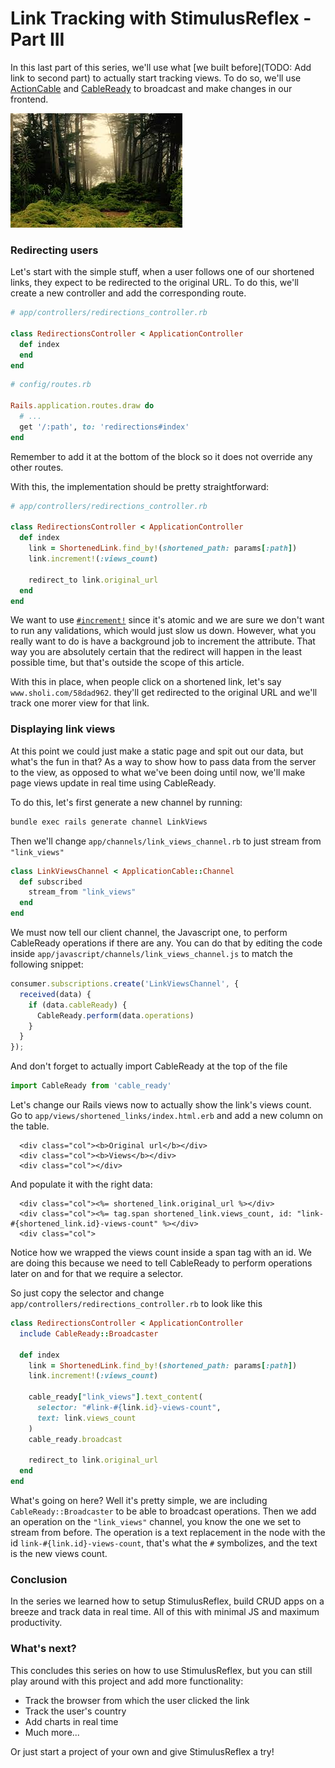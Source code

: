 # Link Tracking with StimulusReflex - Part III

In this last part of this series, we'll use what [we built before](TODO: Add link to second part) to actually start tracking views. To do so, we'll use [ActionCable](https://guides.rubyonrails.org/action_cable_overview.html) and [CableReady](https://github.com/hopsoft/cable_ready) to broadcast and make changes in our frontend.

![Header image](images/stimulus_reflex.jpeg)

### Redirecting users

Let's start with the simple stuff, when a user follows one of our shortened links, they expect to be redirected to the original URL. To do this, we'll create a new controller and add the corresponding route.

```ruby
# app/controllers/redirections_controller.rb

class RedirectionsController < ApplicationController
  def index
  end
end
```

```ruby
# config/routes.rb

Rails.application.routes.draw do
  # ...
  get '/:path', to: 'redirections#index'
end
```

Remember to add it at the bottom of the block so it does not override any other routes.

With this, the implementation should be pretty straightforward:

```ruby
# app/controllers/redirections_controller.rb

class RedirectionsController < ApplicationController
  def index
    link = ShortenedLink.find_by!(shortened_path: params[:path])
    link.increment!(:views_count)

    redirect_to link.original_url
  end
end
```

We want to use [`#increment!`](https://apidock.com/rails/ActiveRecord/Base/increment!) since it's atomic and we are sure we don't want to run any validations, which would just slow us down.
However, what you really want to do is have a background job to increment
the attribute. That way you are absolutely certain that the redirect will
happen in the least possible time, but that's outside the scope of this article.

With this in place, when people click on a shortened link, let's say `www.sholi.com/58dad962`. they'll
get redirected to the original URL and we'll track one morer view for that link.

### Displaying link views

At this point we could just make a static page and spit out our data, but what's the fun in that?
As a way to show how to pass data from the server to the view, as opposed to what we've been doing until now,
we'll make page views update in real time using CableReady.

To do this, let's first generate a new channel by running:

```bash
bundle exec rails generate channel LinkViews
```

Then we'll change `app/channels/link_views_channel.rb` to just stream from `"link_views"`

```ruby
class LinkViewsChannel < ApplicationCable::Channel
  def subscribed
    stream_from "link_views"
  end
end
```

We must now tell our client channel, the Javascript one, to perform CableReady operations
if there are any. You can do that by editing the code inside
`app/javascript/channels/link_views_channel.js` to match the following snippet:

```javascript
consumer.subscriptions.create('LinkViewsChannel', {
  received(data) {
    if (data.cableReady) {
      CableReady.perform(data.operations)
    }
  }
});
```

And don't forget to actually import CableReady at the top of the file

```javascript
import CableReady from 'cable_ready'
```

Let's change our Rails views now to actually show the link's views count.
Go to `app/views/shortened_links/index.html.erb` and add a new column on the table.


```erb
  <div class="col"><b>Original url</b></div>
  <div class="col"><b>Views</b></div>
  <div class="col"></div>
```

And populate it with the right data:

```erb
  <div class="col"><%= shortened_link.original_url %></div>
  <div class="col"><%= tag.span shortened_link.views_count, id: "link-#{shortened_link.id}-views-count" %></div>
  <div class="col">
```

Notice how we wrapped the views count inside a span tag with an id.
We are doing this because we need to tell CableReady to perform operations
later on and for that we require a selector.

So just copy the selector and change `app/controllers/redirections_controller.rb` to look like this

```ruby
class RedirectionsController < ApplicationController
  include CableReady::Broadcaster

  def index
    link = ShortenedLink.find_by!(shortened_path: params[:path])
    link.increment!(:views_count)

    cable_ready["link_views"].text_content(
      selector: "#link-#{link.id}-views-count",
      text: link.views_count
    )
    cable_ready.broadcast

    redirect_to link.original_url
  end
end
```

What's going on here? Well it's pretty simple, we are including `CableReady::Broadcaster`
to be able to broadcast operations. Then we add an operation on the
`"link_views"` channel, you know the one we set to stream from before. The operation
is a text replacement in the node with the id `link-#{link.id}-views-count`,
that's what the `#` symbolizes, and the text is the new views count.

### Conclusion

In the series we learned how to setup StimulusReflex, build CRUD apps on a breeze and track data in real time. All
of this with minimal JS and maximum productivity.

### What's next?

This concludes this series on how to use StimulusReflex, but you can still play around with this project and add more functionality:

- Track the browser from which the user clicked the link
- Track the user's country
- Add charts in real time
- Much more...

Or just start a project of your own and give StimulusReflex a try!
